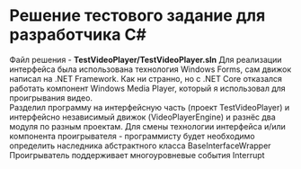 # Решение тестового задание для разработчика C#
Файл решения - **TestVideoPlayer/TestVideoPlayer.sln**
Для реализации интерфейса была использована технология Windows Forms, сам движок написал на .NET Framework. Как ни странно, но с .NET Core отказался работать компонент Windows Media Player, который я использовал для проигрывания видео.  
Разделил программу на интерфейсную часть (проект TestVideoPlayer) и интерфейсно независимый движок (VideoPlayerEngine) и разнёс два модуля по разным проектам.
Для смены технологии интерфейса и/или компонента проигрывателя - программисту будет необходимо определить наследника абстрактного класса BaseInterfaceWrapper
Проигрыватель поддерживает многоуровневые события Interrupt
